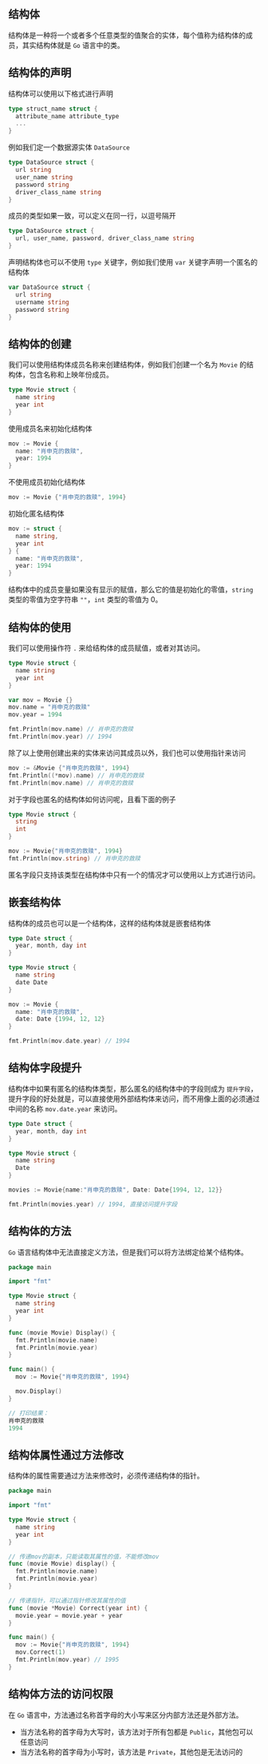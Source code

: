 ## 结构体

结构体是一种将一个或者多个任意类型的值聚合的实体，每个值称为结构体的成员，其实结构体就是 `Go` 语言中的类。

## 结构体的声明

结构体可以使用以下格式进行声明

```go
type struct_name struct {
  attribute_name attribute_type
  ...
}
```

例如我们定一个数据源实体 `DataSource`

```go
type DataSource struct {
  url string
  user_name string
  password string
  driver_class_name string
}
```

成员的类型如果一致，可以定义在同一行，以逗号隔开

```go
type DataSource struct {
  url, user_name, password, driver_class_name string
}
```

声明结构体也可以不使用 `type` 关键字，例如我们使用 `var` 关键字声明一个匿名的结构体

```go
var DataSource struct {
  url string
  username string
  password string
}
```

## 结构体的创建

我们可以使用结构体成员名称来创建结构体，例如我们创建一个名为 `Movie` 的结构体，包含名称和上映年份成员。

```go
type Movie struct {
  name string
  year int
}
```

使用成员名来初始化结构体

```go
mov := Movie {
  name: "肖申克的救赎",
  year: 1994
}
```

不使用成员初始化结构体

```go
mov := Movie {"肖申克的救赎", 1994}
```

初始化匿名结构体

```go
mov := struct {
  name string,
  year int
} {
  name: "肖申克的救赎",
  year: 1994
}
```

结构体中的成员变量如果没有显示的赋值，那么它的值是初始化的零值，`string` 类型的零值为空字符串 `""`，`int` 类型的零值为 0。

## 结构体的使用

我们可以使用操作符 `.` 来给结构体的成员赋值，或者对其访问。

```go
type Movie struct {
  name string
  year int
}

var mov = Movie {}
mov.name = "肖申克的救赎"
mov.year = 1994

fmt.Println(mov.name) // 肖申克的救赎
fmt.Println(mov.year) // 1994
```

除了以上使用创建出来的实体来访问其成员以外，我们也可以使用指针来访问

```go
mov := &Movie {"肖申克的救赎", 1994}
fmt.Println((*mov).name) // 肖申克的救赎
fmt.Println(mov.name) // 肖申克的救赎
```

对于字段也匿名的结构体如何访问呢，且看下面的例子

```go
type Movie struct {
  string
  int
}

mov := Movie{"肖申克的救赎", 1994}
fmt.Println(mov.string) // 肖申克的救赎
```

匿名字段只支持该类型在结构体中只有一个的情况才可以使用以上方式进行访问。

##  嵌套结构体

结构体的成员也可以是一个结构体，这样的结构体就是嵌套结构体

```go
type Date struct {
  year, month, day int
}

type Movie struct {
  name string
  date Date
}

mov := Movie {
  name: "肖申克的救赎",
  date: Date {1994, 12, 12}
}

fmt.Println(mov.date.year) // 1994
```

## 结构体字段提升

结构体中如果有匿名的结构体类型，那么匿名的结构体中的字段则成为 `提升字段`， 提升字段的好处就是，可以直接使用外部结构体来访问，而不用像上面的必须通过中间的名称  `mov.date.year` 来访问。

```go
type Date struct {
  year, month, day int
}

type Movie struct {
  name string
  Date
}

movies := Movie{name:"肖申克的救赎", Date: Date{1994, 12, 12}}

fmt.Println(movies.year) // 1994, 直接访问提升字段
```

## 结构体的方法

`Go` 语言结构体中无法直接定义方法，但是我们可以将方法绑定给某个结构体。

```go
package main

import "fmt"

type Movie struct {
  name string
  year int
}

func (movie Movie) Display() {
  fmt.Println(movie.name)
  fmt.Println(movie.year)
}

func main() {
  mov := Movie{"肖申克的救赎", 1994}

  mov.Display()
}

// 打印结果：
肖申克的救赎
1994
```

## 结构体属性通过方法修改

结构体的属性需要通过方法来修改时，必须传递结构体的指针。

```go
package main

import "fmt"

type Movie struct {
  name string
  year int
}

// 传递mov的副本，只能读取其属性的值，不能修改mov
func (movie Movie) display() {
  fmt.Println(movie.name)
  fmt.Println(movie.year)
}

// 传递指针，可以通过指针修改其属性的值
func (movie *Movie) Correct(year int) {
  movie.year = movie.year + year
}

func main() {
  mov := Movie{"肖申克的救赎", 1994}
  mov.Correct(1)
  fmt.Println(mov.year) // 1995
}
```

## 结构体方法的访问权限

在 `Go` 语言中，方法通过名称首字母的大小写来区分内部方法还是外部方法。

* 当方法名称的首字母为大写时，该方法对于所有包都是 `Public`，其他包可以任意访问
* 当方法名称的首字母为小写时，该方法是 `Private`，其他包是无法访问的

<GoogleAdsense />